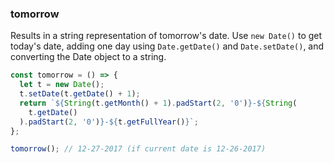 ### tomorrow

Results in a string representation of tomorrow's date.
Use `new Date()` to get today's date, adding one day using `Date.getDate()` and `Date.setDate()`, and converting the Date object to a string.

```js
const tomorrow = () => {
  let t = new Date();
  t.setDate(t.getDate() + 1);
  return `${String(t.getMonth() + 1).padStart(2, '0')}-${String(
    t.getDate()
  ).padStart(2, '0')}-${t.getFullYear()}`;
};
```

```js
tomorrow(); // 12-27-2017 (if current date is 12-26-2017)
```
